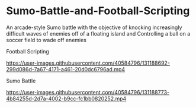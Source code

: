 # Sumo-Battle-and-Football-Scripting
An arcade-style Sumo battle with the objective of knocking increasingly difficult waves of enemies off of a floating island and Controlling a ball on a soccer field to wade off enemies

Football Scripting

https://user-images.githubusercontent.com/40584796/131188692-299d086d-7a67-4171-a461-20d0dc6796ad.mp4

Sumo Battle

https://user-images.githubusercontent.com/40584796/131188773-4b84255d-2d7a-4002-b9cc-fc1bb0820252.mp4




